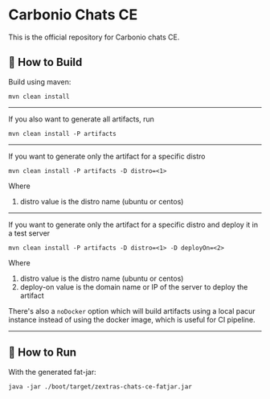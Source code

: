 <!--
SPDX-FileCopyrightText: 2022 2021 Zextras <https://www.zextras.com>

SPDX-License-Identifier: AGPL-3.0-only
-->

# Carbonio Chats CE

This is the official repository for Carbonio chats CE.

## 🔧 How to Build

Build using maven:

```shell
mvn clean install
```

---
If you also want to generate all artifacts, run

```shell
mvn clean install -P artifacts
```

---
If you want to generate only the artifact for a specific distro

```shell
mvn clean install -P artifacts -D distro=<1>
```

Where

1. distro value is the distro name (ubuntu or centos)

----
If you want to generate only the artifact for a specific distro and deploy it in
a test server

```shell
mvn clean install -P artifacts -D distro=<1> -D deployOn=<2>
```

Where

1. distro value is the distro name (ubuntu or centos)
2. deploy-on value is the domain name or IP of the server to deploy the artifact

There's also a `noDocker` option which will build artifacts using a local pacur
instance instead of using the docker image, which is useful for CI pipeline.

---

## 🚀 How to Run

With the generated fat-jar:

```shell
java -jar ./boot/target/zextras-chats-ce-fatjar.jar
```
